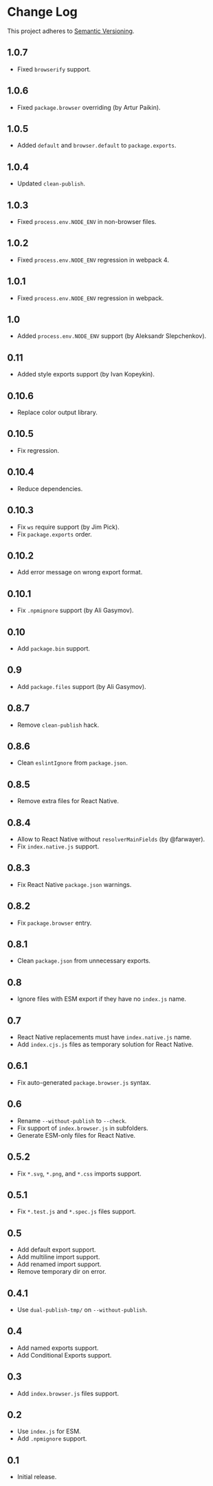 # Change Log
This project adheres to [Semantic Versioning](http://semver.org/).

## 1.0.7
* Fixed `browserify` support.

## 1.0.6
* Fixed `package.browser` overriding (by Artur Paikin).

## 1.0.5
* Added `default` and `browser.default` to `package.exports`.

## 1.0.4
* Updated `clean-publish`.

## 1.0.3
* Fixed `process.env.NODE_ENV` in non-browser files.

## 1.0.2
* Fixed `process.env.NODE_ENV` regression in webpack 4.

## 1.0.1
* Fixed `process.env.NODE_ENV` regression in webpack.

## 1.0
* Added `process.env.NODE_ENV` support (by Aleksandr Slepchenkov).

## 0.11
* Added style exports support (by Ivan Kopeykin).

## 0.10.6
* Replace color output library.

## 0.10.5
* Fix regression.

## 0.10.4
* Reduce dependencies.

## 0.10.3
* Fix `ws` require support (by Jim Pick).
* Fix `package.exports` order.

## 0.10.2
* Add error message on wrong export format.

## 0.10.1
* Fix `.npmignore` support (by Ali Gasymov).

## 0.10
* Add `package.bin` support.

## 0.9
* Add `package.files` support (by Ali Gasymov).

## 0.8.7
* Remove `clean-publish` hack.

## 0.8.6
* Clean `eslintIgnore` from `package.json`.

## 0.8.5
* Remove extra files for React Native.

## 0.8.4
* Allow to React Native without `resolverMainFields` (by @farwayer).
* Fix `index.native.js` support.

## 0.8.3
* Fix React Native `package.json` warnings.

## 0.8.2
* Fix `package.browser` entry.

## 0.8.1
* Clean `package.json` from unnecessary exports.

## 0.8
* Ignore files with ESM export if they have no `index.js` name.

## 0.7
* React Native replacements must have `index.native.js` name.
* Add `index.cjs.js` files as temporary solution for React Native.

## 0.6.1
* Fix auto-generated `package.browser.js` syntax.

## 0.6
* Rename `--without-publish` to `--check`.
* Fix support of `index.browser.js` in subfolders.
* Generate ESM-only files for React Native.

## 0.5.2
* Fix `*.svg`, `*.png`, and `*.css` imports support.

## 0.5.1
* Fix `*.test.js` and `*.spec.js` files support.

## 0.5
* Add default export support.
* Add multiline import support.
* Add renamed import support.
* Remove temporary dir on error.

## 0.4.1
* Use `dual-publish-tmp/` on `--without-publish`.

## 0.4
* Add named exports support.
* Add Conditional Exports support.

## 0.3
* Add `index.browser.js` files support.

## 0.2
* Use `index.js` for ESM.
* Add `.npmignore` support.

## 0.1
* Initial release.
